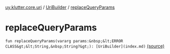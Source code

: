 [uy.klutter.core.uri](../index.md) / [UriBuilder](index.md) / [replaceQueryParams](.)


# replaceQueryParams

`fun replaceQueryParams(vararg params:&nbsp;&lt;ERROR CLASS&gt;&lt;String,&nbsp;String?&gt;): [UriBuilder](index.md)` [(source)](https://github.com/kohesive/klutter/blob/master/core-jdk6/src/main/kotlin/uy/klutter/core/uri/UriBuilder.kt#L238)


